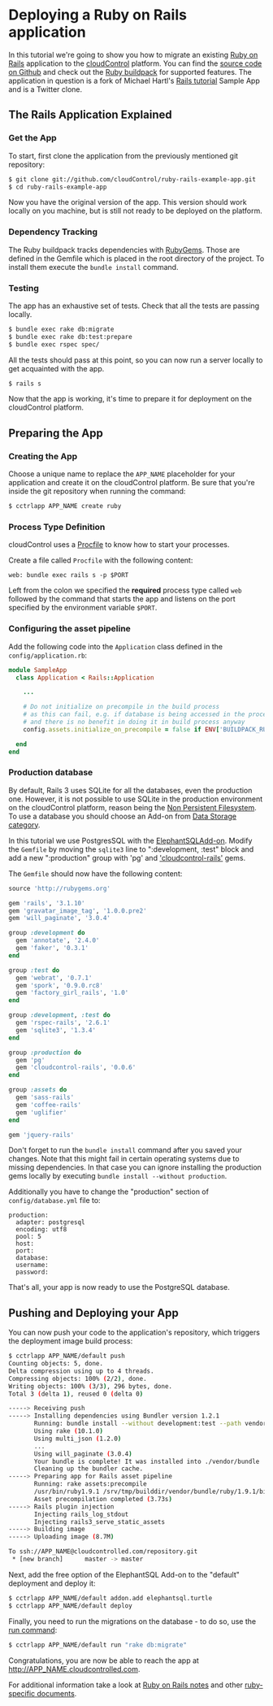 # Deploying a Ruby on Rails application

In this tutorial we're going to show you how to migrate an existing [Ruby on Rails]
application to the [cloudControl] platform. You can find the [source code on Github][example-app]
and check out the [Ruby buildpack][ruby buildpack] for supported features. The
application in question is a fork of Michael Hartl's [Rails tutorial] Sample
App and is a Twitter clone.

## The Rails Application Explained

### Get the App

To start, first clone the application from the previously mentioned git repository:
~~~bash
$ git clone git://github.com/cloudControl/ruby-rails-example-app.git
$ cd ruby-rails-example-app
~~~

Now you have the original version of the app. This version should work locally
on you machine, but is still not ready to be deployed on the platform.

### Dependency Tracking

The Ruby buildpack tracks dependencies with [RubyGems]. Those are defined in
the Gemfile which is placed in the root directory of the project. To install
them execute the `bundle install` command.

### Testing

The app has an exhaustive set of tests. Check that all the tests are
passing locally.

~~~bash
$ bundle exec rake db:migrate
$ bundle exec rake db:test:prepare
$ bundle exec rspec spec/
~~~

All the tests should pass at this point, so  you can now run a server locally
to get acquainted with the app.
~~~bash
$ rails s
~~~

Now that the app is working, it's time to prepare it for deployment on the
cloudControl platform.


## Preparing the App

### Creating the App

Choose a unique name to replace the `APP_NAME` placeholder for your application
and create it on the cloudControl platform. Be sure that you're inside the git
repository when running the command:
~~~bash
$ cctrlapp APP_NAME create ruby
~~~

### Process Type Definition

cloudControl uses a [Procfile] to know how to start your processes.

Create a file called `Procfile` with the following content:
~~~
web: bundle exec rails s -p $PORT
~~~

Left from the colon we specified the **required** process type called `web`
followed by the command that starts the app and listens on the port specified
by the environment variable `$PORT`.

### Configuring the asset pipeline

Add the following code into the `Application` class defined in the `config/application.rb`:
~~~ruby
module SampleApp
  class Application < Rails::Application

    ...

    # Do not initialize on precompile in the build process
    # as this can fail, e.g. if database is being accessed in the process
    # and there is no benefit in doing it in build process anyway
    config.assets.initialize_on_precompile = false if ENV['BUILDPACK_RUNNING']

  end
end
~~~

### Production database

By default, Rails 3 uses SQLite for all the databases, even the production one.
However, it is not possible to use SQLite in the production environment on the
cloudControl platform, reason being the [Non Persistent Filesystem][filesystem].
To use a database you should choose an Add-on from [Data Storage category][data-storage-addons].

In this  tutorial we use PostgresSQL with the [ElephantSQLAdd-on][postgres-addon].
Modify the `Gemfile` by moving the `sqlite3` line to ":development, :test"
block and add a new ":production" group with 'pg' and ['cloudcontrol-rails'][gem itself]
gems.

The `Gemfile` should now have the following content:
~~~ruby
source 'http://rubygems.org'

gem 'rails', '3.1.10'
gem 'gravatar_image_tag', '1.0.0.pre2'
gem 'will_paginate', '3.0.4'

group :development do
  gem 'annotate', '2.4.0'
  gem 'faker', '0.3.1'
end

group :test do
  gem 'webrat', '0.7.1'
  gem 'spork', '0.9.0.rc8'
  gem 'factory_girl_rails', '1.0'
end

group :development, :test do
  gem 'rspec-rails', '2.6.1'
  gem 'sqlite3', '1.3.4'
end

group :production do
  gem 'pg'
  gem 'cloudcontrol-rails', '0.0.6'
end

group :assets do
  gem 'sass-rails'
  gem 'coffee-rails'
  gem 'uglifier'
end

gem 'jquery-rails'
~~~

Don't forget to run the `bundle install` command after you saved your changes.
Note that this might fail in certain operating systems due to missing
dependencies. In that case you can ignore installing the production gems
locally by executing `bundle install --without production`.

Additionally you have to change the "production" section of
`config/database.yml` file to:
~~~
production:
  adapter: postgresql
  encoding: utf8
  pool: 5
  host:
  port:
  database:
  username:
  password:
~~~

That's all, your app is now ready to use the PostgreSQL database.

## Pushing and Deploying your App

You can now push your code to the application's repository, which triggers the
deployment image build process:
~~~bash
$ cctrlapp APP_NAME/default push
Counting objects: 5, done.
Delta compression using up to 4 threads.
Compressing objects: 100% (2/2), done.
Writing objects: 100% (3/3), 296 bytes, done.
Total 3 (delta 1), reused 0 (delta 0)

-----> Receiving push
-----> Installing dependencies using Bundler version 1.2.1
       Running: bundle install --without development:test --path vendor/bundle --binstubs bin/ --deployment
       Using rake (10.1.0)
       Using multi_json (1.2.0)
       ...
       Using will_paginate (3.0.4)
       Your bundle is complete! It was installed into ./vendor/bundle
       Cleaning up the bundler cache.
-----> Preparing app for Rails asset pipeline
       Running: rake assets:precompile
       /usr/bin/ruby1.9.1 /srv/tmp/builddir/vendor/bundle/ruby/1.9.1/bin/rake assets:precompile:nondigest RAILS_ENV=production RAILS_GROUPS=assets
       Asset precompilation completed (3.73s)
-----> Rails plugin injection
       Injecting rails_log_stdout
       Injecting rails3_serve_static_assets
-----> Building image
-----> Uploading image (8.7M)

To ssh://APP_NAME@cloudcontrolled.com/repository.git
 * [new branch]      master -> master
~~~

Next, add the free option of the ElephantSQL Add-on to the "default" deployment
and deploy it:
~~~bash
$ cctrlapp APP_NAME/default addon.add elephantsql.turtle
$ cctrlapp APP_NAME/default deploy
~~~

Finally, you need to run the migrations on the database - to do so, use the [run command]:
~~~bash
$ cctrlapp APP_NAME/default run "rake db:migrate"
~~~

Congratulations, you are now be able to reach the app at http://APP_NAME.cloudcontrolled.com.

For additional information take a look at [Ruby on Rails notes][rails-notes] and
other [ruby-specific documents][ruby-guides].

[Ruby on Rails]: http://rubyonrails.org/
[cloudControl]: http://www.cloudcontrol.com
[example-app]: https://github.com/cloudControl/ruby-rails-example-app
[ruby buildpack]: https://github.com/cloudControl/buildpack-ruby
[Rails tutorial]: http://ruby.railstutorial.org/
[RubyGems]: http://rubygems.org/
[Procfile]: https://www.cloudcontrol.com/dev-center/Platform%20Documentation#buildpacks-and-the-procfile
[filesystem]: https://www.cloudcontrol.com/dev-center/Platform%20Documentation#non-persistent-filesystem
[data-storage-addons]: https://www.cloudcontrol.com/dev-center/Add-on%20Documentation/Data%20Storage/
[postgres-addon]: https://www.cloudcontrol.com/dev-center/Add-on%20Documentation/Data%20Storage/ElephantSQL
[run command]: https://www.cloudcontrol.com/dev-center/Guides/Ruby/SSH%20session
[rails-notes]: https://www.cloudcontrol.com/dev-center/Guides/Ruby/Ruby%20on%20Rails%20notes
[ruby-guides]: https://www.cloudcontrol.com/dev-center/Guides/Ruby
[gem itself]: http://rubygems.org/gems/cloudcontrol-rails
